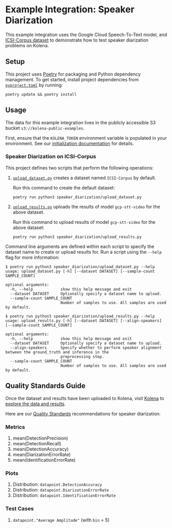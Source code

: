 # Example Integration: Speaker Diarization

This example integration uses the Google Cloud Speech-To-Text model,
and [ICSI-Corpus dataset](https://groups.inf.ed.ac.uk/ami/icsi/) to demonstrate how to test speaker diarization problems
on Kolena.

## Setup

This project uses [Poetry](https://python-poetry.org/) for packaging and Python dependency management. To get started,
install project dependencies from [`pyproject.toml`](./pyproject.toml) by running:

```shell
poetry update && poetry install
```

## Usage

The data for this example integration lives in the publicly accessible S3 bucket `s3://kolena-public-examples`.

First, ensure that the `KOLENA_TOKEN` environment variable is populated in your environment. See our
[initialization documentation](https://docs.kolena.com/installing-kolena/#initialization) for details.

### Speaker Diarization on ICSI-Corpus

This project defines two scripts that perform the following operations:

1. [`upload_dataset.py`](speaker_diarization/upload_dataset.py) creates a dataset named
   `ICSI-Corpus` by default.

   Run this command to create the default dataset:

    ```shell
    poetry run python3 speaker_diarization/upload_dataset.py
    ```

2. [`upload_results.py`](speaker_diarization/upload_results.py) uploads the results of model
   `gcp-stt-video` for the above dataset.

   Run this command to upload results of model `gcp-stt-video` for the above dataset:

    ```shell
    poetry run python3 speaker_diarization/upload_results.py
    ```

Command line arguments are defined within each script to specify the dataset name to create or
upload results for. Run a script using the `--help` flag for more information:

```shell
$ poetry run python3 speaker_diarization/upload_dataset.py --help
usage: upload_dataset.py [-h] [--dataset DATASET] [--sample-count SAMPLE_COUNT]

optional arguments:
  -h, --help            show this help message and exit
  --dataset DATASET     Optionally specify a dataset name to upload.
  --sample-count SAMPLE_COUNT
                        Number of samples to use. All samples are used by default.

$ poetry run python3 speaker_diarization/upload_results.py --help
usage: upload_results.py [-h] [--dataset DATASET] [--align-speakers] [--sample-count SAMPLE_COUNT]

optional arguments:
  -h, --help            show this help message and exit
  --dataset DATASET     Optionally specify a dataset name to upload.
  --align-speakers      Specify whether to perform speaker alignment between the ground_truth and inference in the
                        preprocessing step.
  --sample-count SAMPLE_COUNT
                        Number of samples to use. All samples are used by default.
```

## Quality Standards Guide

Once the dataset and results have been uploaded to Kolena, visit [Kolena](https://app.kolena.com/redirect/) to
[explore the data and results](https://docs.kolena.com/dataset/quickstart/#step-3-explore-data-and-results).

Here are our [Quality Standards](https://docs.kolena.com/dataset/core-concepts/quality-standard/) recommendations for
speaker diarization:

### Metrics

1. mean(DetectionPrecision)
2. mean(DetectionRecall)
3. mean(DetectionAccuracy)
4. mean(DiarizationErrorRate)
5. mean(IdentificationErrorRate)

### Plots

1. Distribution: `datapoint.DetectionAccuracy`
2. Distribution: `datapoint.DiarizationErrorRate`
3. Distribution: `datapoint.IdentificationErrorRate`

### Test Cases

1. `datapoint."Average Amplitude"` (with `bin` = 5)

